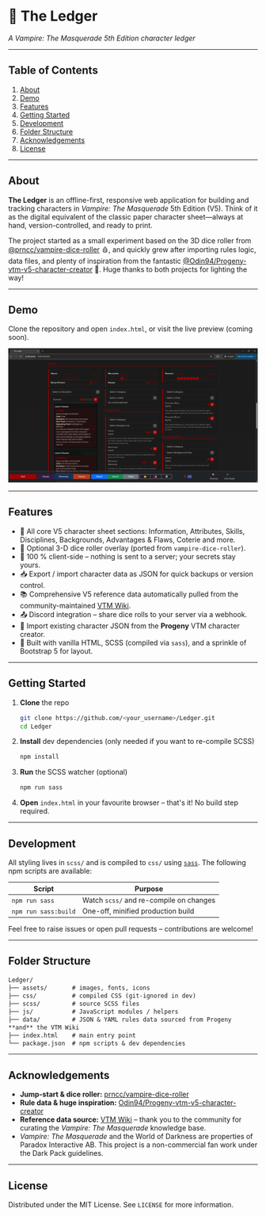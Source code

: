 # 🧛 **The Ledger**

*A Vampire: The Masquerade 5th Edition character ledger*

---

## Table of Contents

1. [About](#about)
2. [Demo](#demo)
3. [Features](#features)
4. [Getting&nbsp;Started](#getting-started)
5. [Development](#development)
6. [Folder&nbsp;Structure](#folder-structure)
7. [Acknowledgements](#acknowledgements)
8. [License](#license)

---

## About

**The Ledger** is an offline-first, responsive web application for building and tracking characters in *Vampire: The Masquerade* 5th Edition (V5).  Think of it as the digital equivalent of the classic paper character sheet—always at hand, version-controlled, and ready to print.

The project started as a small experiment based on the 3D dice roller from
[@prncc/vampire-dice-roller](https://github.com/prncc/vampire-dice-roller) 🩸, and quickly grew after importing rules logic, data files, and plenty of inspiration from the fantastic
[@Odin94/Progeny-vtm-v5-character-creator](https://github.com/Odin94/Progeny-vtm-v5-character-creator/) 🦇.  Huge thanks to both projects for lighting the way!

---

## Demo

Clone the repository and open `index.html`, or visit the live preview (coming soon).

![Screenshot of The Ledger](assets/readme-screenshot.png)

---

## Features

- 📄 All core V5 character sheet sections: Information, Attributes, Skills, Disciplines, Backgrounds, Advantages & Flaws, Coterie and more.
- 🎲 Optional 3-D dice roller overlay (ported from `vampire-dice-roller`).
- 💾 100 % client-side – nothing is sent to a server; your secrets stay yours.
- 📥 Export / import character data as JSON for quick backups or version control.
- 📚 Comprehensive V5 reference data automatically pulled from the community-maintained [VTM Wiki](https://vtm.paradoxwikis.com/VTM_Wiki).
- 📤 Discord integration – share dice rolls to your server via a webhook.
- 🧬 Import existing character JSON from the **Progeny** VTM character creator.
- 🎨 Built with vanilla HTML, SCSS (compiled via `sass`), and a sprinkle of Bootstrap 5 for layout.

---

## Getting Started

1. **Clone** the repo

   ```bash
   git clone https://github.com/<your_username>/Ledger.git
   cd Ledger
   ```

2. **Install** dev dependencies (only needed if you want to re-compile SCSS)

   ```bash
   npm install
   ```

3. **Run** the SCSS watcher (optional)

   ```bash
   npm run sass
   ```

4. **Open** `index.html` in your favourite browser – that's it!  No build step required.

---

## Development

All styling lives in `scss/` and is compiled to `css/` using [`sass`](https://sass-lang.com/).  The following npm scripts are available:

| Script         | Purpose                                   |
| -------------- | ----------------------------------------- |
| `npm run sass` | Watch `scss/` and re-compile on changes   |
| `npm run sass:build` | One-off, minified production build |

Feel free to raise issues or open pull requests – contributions are welcome!

---

## Folder Structure

```text
Ledger/
├── assets/       # images, fonts, icons
├── css/          # compiled CSS (git-ignored in dev)
├── scss/         # source SCSS files
├── js/           # JavaScript modules / helpers
├── data/         # JSON & YAML rules data sourced from Progeny **and** the VTM Wiki
├── index.html    # main entry point
└── package.json  # npm scripts & dev dependencies
```

---

## Acknowledgements

- **Jump-start & dice roller:**  [prncc/vampire-dice-roller](https://github.com/prncc/vampire-dice-roller)
- **Rule data & huge inspiration:**  [Odin94/Progeny-vtm-v5-character-creator](https://github.com/Odin94/Progeny-vtm-v5-character-creator/)
- **Reference data source:**  [VTM Wiki](https://vtm.paradoxwikis.com/VTM_Wiki) – thank you to the community for curating the *Vampire: The Masquerade* knowledge base.
- *Vampire: The Masquerade* and the World of Darkness are properties of Paradox Interactive AB.  This project is a non-commercial fan work under the Dark Pack guidelines.

---

## License

Distributed under the MIT License.  See `LICENSE` for more information. 
